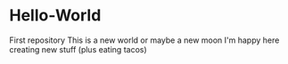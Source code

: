 # Hello-World
First repository
This is a new world
or maybe a new moon
I'm happy here creating new stuff (plus eating tacos)

